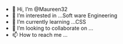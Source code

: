 - 👋 Hi, I’m @Maureen32
- 👀 I’m interested in ...Soft ware Engineering
- 🌱 I’m currently learning ...CSS
- 💞️ I’m looking to collaborate on ...
- 📫 How to reach me ...

<!---
Maureen32/Maureen32 is a ✨ special ✨ repository because its `README.md` (this file) appears on your GitHub profile.
You can click the Preview link to take a look at your changes.
--->
